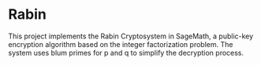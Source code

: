 # Rabin
This project implements the Rabin Cryptosystem in SageMath, a public-key encryption algorithm based on the integer factorization problem. The system uses blum primes for p and q to simplify the decryption process.
